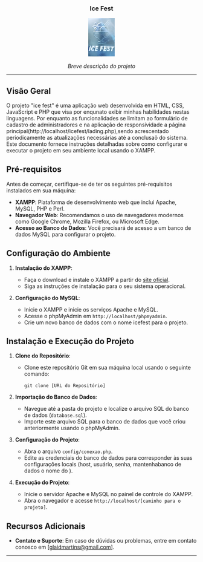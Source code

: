 <h3 align="center">Ice Fest</h3>

<p align="center">
  <img src="./img/logoice.png" alt="Logo do Projeto" width="70">
</p>

<p align="center">
  <i>Breve descrição do projeto</i>
</p>

---

## Visão Geral

O projeto "ice fest" é uma aplicação web desenvolvida em HTML, CSS, JavaScript e PHP que visa por enqunato exibir minhas habilidades nestas linguagens. Por enquanto as funcionalidades se limitam ao formulário de cadastro de administradores e na aplicação de responsividade a página principal(http://localhost/icefest/lading.php),sendo acrescentado periodicamente as atualizações necessárias até a conclusaõ do sistema. Este documento fornece instruções detalhadas sobre como configurar e executar o projeto em seu ambiente local usando o XAMPP.

## Pré-requisitos

Antes de começar, certifique-se de ter os seguintes pré-requisitos instalados em sua máquina:

- **XAMPP**: Plataforma de desenvolvimento web que inclui Apache, MySQL, PHP e Perl.
- **Navegador Web**: Recomendamos o uso de navegadores modernos como Google Chrome, Mozilla Firefox, ou Microsoft Edge.
- **Acesso ao Banco de Dados**: Você precisará de acesso a um banco de dados MySQL para configurar o projeto.

## Configuração do Ambiente

1. **Instalação do XAMPP**:
   - Faça o download e instale o XAMPP a partir do [site oficial](https://www.apachefriends.org/index.html).
   - Siga as instruções de instalação para o seu sistema operacional.

2. **Configuração do MySQL**:
   - Inicie o XAMPP e inicie os serviços Apache e MySQL.
   - Acesse o phpMyAdmin em `http://localhost/phpmyadmin`.
   - Crie um novo banco de dados com o nome icefest para o projeto.

## Instalação e Execução do Projeto

1. **Clone do Repositório**:
   - Clone este repositório Git em sua máquina local usando o seguinte comando:
     ```
     git clone [URL do Repositório]
     ```

2. **Importação do Banco de Dados**:
   - Navegue até a pasta do projeto e localize o arquivo SQL do banco de dados (`database.sql`).
   - Importe este arquivo SQL para o banco de dados que você criou anteriormente usando o phpMyAdmin.

3. **Configuração do Projeto**:
   - Abra o arquivo `config/conexao.php`.
   - Edite as credenciais do banco de dados para corresponder às suas configurações locais (host, usuário, senha, mantenhabanco de dados o nome do  ).

4. **Execução do Projeto**:
   - Inicie o servidor Apache e MySQL no painel de controle do XAMPP.
   - Abra o navegador e acesse `http://localhost/[caminho para o projeto]`.

## Recursos Adicionais

- **Contato e Suporte**: Em caso de dúvidas ou problemas, entre em contato conosco em [glaidmartins@gmail.com].

---

</p>


